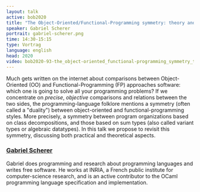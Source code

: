 ```yaml
---
layout: talk
active: bob2020
title: "The Object-Oriented/Functional-Programming symmetry: theory and practice"
speaker: Gabriel Scherer
portrait: gabriel-scherer.png
time: 14:30-15:15
type: Vortrag
language: english
head: 2020
video: bob2020-93-the_object-oriented_functional-programming_symmetry_theory_and_practice
---
```


Much gets written on the internet about comparisons between
Object-Oriented (OO) and Functional-Programming (FP) approaches
software: which one is going to solve all your programming problems?
If we concentrate on <i>precise</i>, <i>objective</i> comparisons
and relations between the two sides, the programming-language folklore
mentions a symmetry (often called a "duality") between object-oriented
and functional-programming styles. More precisely, a symmetry between
program organizations based on class decompositions, and those based
on sum types (also called variant types or algebraic datatypes). In
this talk we propose to revisit this symmetry, discussing both
practical and theoretical aspects.

### [Gabriel Scherer](http://gallium.inria.fr/~scherer/)

Gabriel does programming and research about programming languages and
writes free software. He works at INRIA, a French public institute
for computer-science research, and is an active contributor to the
OCaml programming language specification and implementation.
